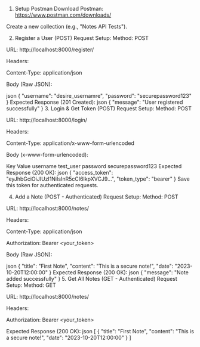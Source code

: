 1. Setup Postman
Download Postman: https://www.postman.com/downloads/

Create a new collection (e.g., "Notes API Tests").

2. Register a User (POST)
Request Setup:
Method: POST

URL: http://localhost:8000/register/

Headers:

Content-Type: application/json

Body (Raw JSON):

json
{
    "username": "desire_usernamre",
    "password": "securepassword123"
}
Expected Response (201 Created):
json
{
    "message": "User registered successfully"
}
3. Login & Get Token (POST)
Request Setup:
Method: POST

URL: http://localhost:8000/login/

Headers:

Content-Type: application/x-www-form-urlencoded

Body (x-www-form-urlencoded):

Key	Value
username	test_user
password	securepassword123
Expected Response (200 OK):
json
{
    "access_token": "eyJhbGciOiJIUzI1NiIsInR5cCI6IkpXVCJ9...",
    "token_type": "bearer"
}
Save this token for authenticated requests.

4. Add a Note (POST - Authenticated)
Request Setup:
Method: POST

URL: http://localhost:8000/notes/

Headers:

Content-Type: application/json

Authorization: Bearer <your_token>

Body (Raw JSON):

json
{
    "title": "First Note",
    "content": "This is a secure note!",
    "date": "2023-10-20T12:00:00"
}
Expected Response (200 OK):
json
{
    "message": "Note added successfully"
}
5. Get All Notes (GET - Authenticated)
Request Setup:
Method: GET

URL: http://localhost:8000/notes/

Headers:

Authorization: Bearer <your_token>

Expected Response (200 OK):
json
[
    {
        "title": "First Note",
        "content": "This is a secure note!",
        "date": "2023-10-20T12:00:00"
    }
]
